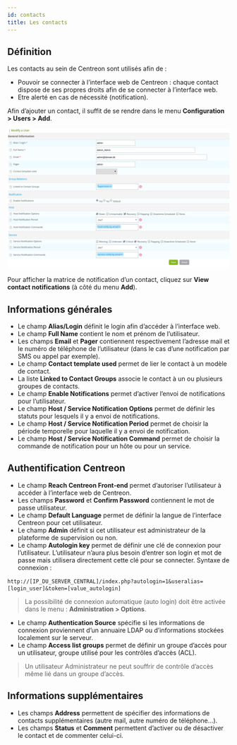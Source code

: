 ```yaml
---
id: contacts
title: Les contacts
---
```


## Définition

Les contacts au sein de Centreon sont utilisés afin de :

* Pouvoir se connecter à l’interface web de Centreon : chaque contact dispose de ses propres droits afin de se
  connecter à l’interface web.
* Etre alerté en cas de nécessité (notification).

Afin d’ajouter un contact, il suffit de se rendre dans le menu **Configuration > Users > Add**.

![image](../assets/configuration/06useradd.png)

Pour afficher la matrice de notification d’un contact, cliquez sur **View contact notifications** (à côté du menu
**Add**).

## Informations générales

* Le champ **Alias/Login** définit le login afin d’accéder à l’interface web.
* Le champ **Full Name** contient le nom et prénom de l’utilisateur.
* Les champs **Email** et **Pager** contiennent respectivement l’adresse mail et le numéro de téléphone de l’utilisateur
  (dans le cas d’une notification par SMS ou appel par exemple).
* Le champ **Contact template used** permet de lier le contact à un modèle de contact.
* La liste **Linked to Contact Groups** associe le contact à un ou plusieurs groupes de contacts.
* Le champ **Enable Notifications** permet d’activer l’envoi de notifications pour l’utilisateur.
* Le champ **Host / Service Notification Options** permet de définir les statuts pour lesquels il y a envoi de
  notifications.
* Le champ **Host / Service Notification Period** permet de choisir la période temporelle pour laquelle il y a envoi de
  notification.
* Le champ **Host / Service Notification Command** permet de choisir la commande de notification pour un hôte ou pour
  un service.

## Authentification Centreon
 
* Le champ **Reach Centreon Front-end** permet d’autoriser l’utilisateur à accéder à l’interface web de Centreon.
* Les champs **Password** et **Confirm Password** contiennent le mot de passe utilisateur.
* Le champ **Default Language** permet de définir la langue de l’interface Centreon pour cet utilisateur.
* Le champ **Admin** définit si cet utilisateur est administrateur de la plateforme de supervision ou non.
* Le champ **Autologin key** permet de définir une clé de connexion pour l’utilisateur. L’utilisateur n’aura plus
  besoin d’entrer son login et mot de passe mais utilisera directement cette clé pour se connecter. Syntaxe de connexion :

```url
http://[IP_DU_SERVER_CENTRAL]/index.php?autologin=1&useralias=[login_user]&token=[value_autologin]
```

> La possibilité de connexion automatique (auto login) doit être activée dans le menu : **Administration > Options**.

* Le champ **Authentication Source** spécifie si les informations de connexion proviennent d’un annuaire LDAP ou
  d’informations stockées localement sur le serveur.
* Le champ **Access list groups** permet de définir un groupe d’accès pour un utilisateur, groupe utilisé pour les
  contrôles d’accès (ACL).

> Un utilisateur Administrateur ne peut souffrir de contrôle d’accès même lié dans un groupe d’accès.

## Informations supplémentaires

* Les champs **Address** permettent de spécifier des informations de contacts supplémentaires (autre mail, autre numéro
  de téléphone...).
* Les champs **Status** et **Comment** permettent d’activer ou de désactiver le contact et de commenter celui-ci.
